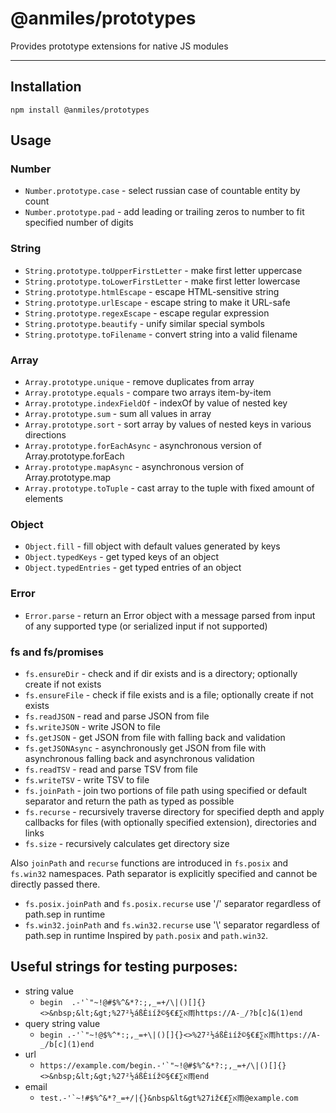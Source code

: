 # @anmiles/prototypes

Provides prototype extensions for native JS modules

----

## Installation
`npm install @anmiles/prototypes`

## Usage

### Number

- `Number.prototype.case` - select russian case of countable entity by count
- `Number.prototype.pad` - add leading or trailing zeros to number to fit specified number of digits

### String

- `String.prototype.toUpperFirstLetter` - make first letter uppercase
- `String.prototype.toLowerFirstLetter` - make first letter lowercase
- `String.prototype.htmlEscape` - escape HTML-sensitive string
- `String.prototype.urlEscape` - escape string to make it URL-safe
- `String.prototype.regexEscape` - escape regular expression
- `String.prototype.beautify` - unify similar special symbols
- `String.prototype.toFilename` - convert string into a valid filename

### Array

- `Array.prototype.unique` - remove duplicates from array
- `Array.prototype.equals` - compare two arrays item-by-item
- `Array.prototype.indexFieldOf` - indexOf by value of nested key
- `Array.prototype.sum` - sum all values in array
- `Array.prototype.sort` - sort array by values of nested keys in various directions
- `Array.prototype.forEachAsync` - asynchronous version of Array.prototype.forEach
- `Array.prototype.mapAsync` - asynchronous version of Array.prototype.map
- `Array.prototype.toTuple` - cast array to the tuple with fixed amount of elements

### Object

- `Object.fill` - fill object with default values generated by keys
- `Object.typedKeys` - get typed keys of an object
- `Object.typedEntries` - get typed entries of an object

### Error

- `Error.parse` - return an Error object with a message parsed from input of any supported type (or serialized input if not supported)

### fs and fs/promises

- `fs.ensureDir` - check and if dir exists and is a directory; optionally create if not exists
- `fs.ensureFile` - check if file exists and is a file; optionally create if not exists
- `fs.readJSON` - read and parse JSON from file
- `fs.writeJSON` - write JSON to file
- `fs.getJSON` - get JSON from file with falling back and validation
- `fs.getJSONAsync` - asynchronously get JSON from file with asynchronous falling back and asynchronous validation
- `fs.readTSV` - read and parse TSV from file
- `fs.writeTSV` - write TSV to file
- `fs.joinPath` - join two portions of file path using specified or default separator and return the path as typed as possible
- `fs.recurse` - recursively traverse directory for specified depth and apply callbacks for files (with optionally specified extension), directories and links
- `fs.size` - recursively calculates get directory size

Also `joinPath` and `recurse` functions are introduced in `fs.posix` and `fs.win32` namespaces.
Path separator is explicitly specified and cannot be directly passed there.
- `fs.posix.joinPath` and `fs.posix.recurse` use '/' separator regardless of path.sep in runtime
- `fs.win32.joinPath` and `fs.win32.recurse` use '\\' separator regardless of path.sep in runtime
Inspired by `path.posix` and `path.win32`.

## Useful strings for testing purposes:

- string value
	- ``begin  .-'`"~!@#$%^&*?:;,_=+/\|()[]{}<>&nbsp;&lt;&gt;%27²½áßÈіíž©§€₤∑א雨https://A-_/?b[c]&(1)end``
- query string value
	- ``begin .-'`"~!@$%^*:;,_=+\|()[]{}<>%27²½áßÈіíž©§€₤∑א雨https://A-_/b[c](1)end``
- url
	- ``https://example.com/begin.-'`"~!@#$%^&*?:;,_=+/\|()[]{}<>&nbsp;&lt;&gt;%27²½áßÈіíž©§€₤∑א雨end``
- email
	- ``test.-'`~!#$%^&*?_=+/|{}&nbsp&lt&gt%27іž€₤∑א雨@example.com``
